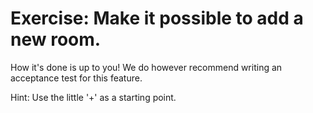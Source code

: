# Exercise: Make it possible to add a new room.

How it's done is up to you! We do however recommend writing an acceptance test for this feature.

Hint: Use the little '+' as a starting point.
